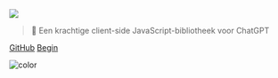 <!-- _coverpage.md -->

<img class="logo" src="https://raw.githubusercontent.com/kudoai/chatgpt.js/main/media/images/chatgpt.js-logo-dark-mode-padded-7000x777.png">

> 🤖 Een krachtige client-side JavaScript-bibliotheek voor ChatGPT

[GitHub](https://github.com/kudoai/chatgpt.js)
[Begin](#⚡-de-bibliotheek-importeren)

<!-- background color -->

![color](black)
